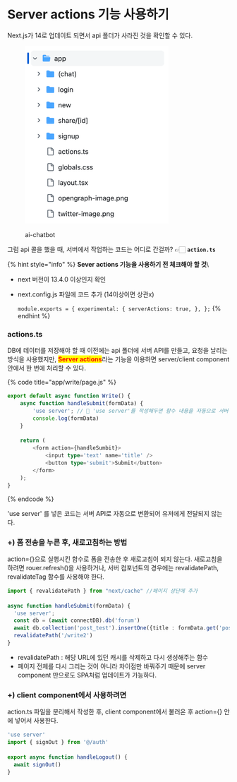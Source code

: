 # Server actions 기능 사용하기

Next.js가 14로 업데이트 되면서 api 폴더가 사라진 것을 확인할 수 있다.&#x20;

<div align="left">

<figure><img src="../.gitbook/assets/240503-1.png" alt="" width="326"><figcaption><p>ai-chatbot</p></figcaption></figure>

</div>

그럼 api 콜을 했을 때, 서버에서 작업하는 코드는 어디로 간걸까? 👉🏻 **`action.ts`**

{% hint style="info" %}
**Sever actions 기능을 사용하기 전 체크해야 할 것**\


* next 버전이 13.4.0 이상인지 확인
*   next.config.js 파일에 코드 추가 (14이상이면 상관x)

    `module.exports = { experimental: { serverActions: true, }, };`
{% endhint %}



### actions.ts

DB에 데이터를 저장해야 할 때 이전에는 api 폴더에 서버 API를 만들고, 요청을 날리는 방식을 사용했지만, <mark style="color:red;">**Server actions**</mark>라는 기능을 이용하면 server/client component 안에서 한 번에 처리할 수 있다.&#x20;

{% code title="app/write/page.js" %}
```typescript
export default async function Write() {
    async function handleSubmit(formData) {
        'use server'; // 🚧 'use server'를 작성해두면 함수 내용을 자동으로 서버 API로 만들어준다.
        console.log(formData)
    }

    return (
        <form action={handleSumbit}>
            <input type='text' name='title' />
            <button type='submit'>Submit</button>
        </form>
    );
}       
```
{% endcode %}

'use server' 를 넣은 코드는 서버 API로 자동으로 변환되어 유저에게 전달되지 않는다.&#x20;



### +) 폼 전송을 누른 후, 새로고침하는 방법

action={}으로 실행시킨 함수로 폼을 전송한 후 새로고침이 되지 않는다. 새로고침을 하려면 rouer.refresh()을 사용하거나, 서버 컴포넌트의 경우에는 revalidatePath, revalidateTag 함수를 사용해야 한다.&#x20;

```typescript
import { revalidatePath } from "next/cache" //페이지 상단에 추가

async function handleSubmit(formData) { 
  'use server'; 
  const db = (await connectDB).db('forum') 
  await db.collection('post_test').insertOne({title : formData.get('post1')})
  revalidatePath('/write2')
} 
```

* revalidatePath : 해당 URL에 있던 캐시를 삭제하고 다시 생성해주는 함수
* 페이지 전체를 다시 그리는 것이 아니라 차이점만 바꿔주기 때문에 server component 만으로도 SPA처럼 업데이트가 가능하다.&#x20;



### +) client component에서 사용하려면

action.ts 파일을 분리해서 작성한 후, client component에서 불러온 후 action={} 안에 넣어서 사용한다.&#x20;

```typescript
'use server'
import { signOut } from '@/auth'

export async function handleLogout() {
  await signOut()
}
```

